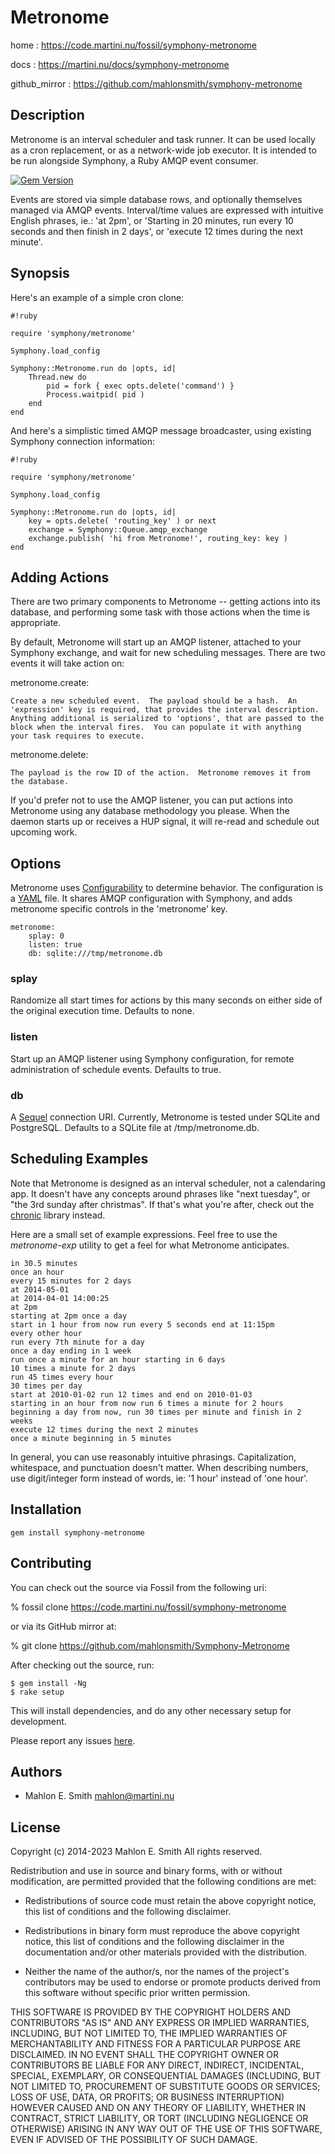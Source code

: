 # Metronome

home
: https://code.martini.nu/fossil/symphony-metronome

docs
: https://martini.nu/docs/symphony-metronome

github_mirror
: https://github.com/mahlonsmith/symphony-metronome



## Description

Metronome is an interval scheduler and task runner.  It can be used locally as a
cron replacement, or as a network-wide job executor.  It is intended to be run
alongside Symphony, a Ruby AMQP event consumer.

[![Gem Version](https://badge.fury.io/rb/symphony-metronome.svg)](https://badge.fury.io/rb/symphony-metronome)

Events are stored via simple database rows, and optionally themselves managed
via AMQP events.  Interval/time values are expressed with intuitive English
phrases, ie.: 'at 2pm', or 'Starting in 20 minutes, run every 10 seconds and
then finish in 2 days', or 'execute 12 times during the next minute'.

## Synopsis

Here's an example of a simple cron clone:

```
#!ruby

require 'symphony/metronome'

Symphony.load_config

Symphony::Metronome.run do |opts, id|
	Thread.new do
		pid = fork { exec opts.delete('command') }
		Process.waitpid( pid )
	end
end
```


And here's a simplistic timed AMQP message broadcaster, using existing Symphony
connection information:

```
#!ruby

require 'symphony/metronome'

Symphony.load_config

Symphony::Metronome.run do |opts, id|
	key = opts.delete( 'routing_key' ) or next
	exchange = Symphony::Queue.amqp_exchange
	exchange.publish( 'hi from Metronome!', routing_key: key )
end
```

## Adding Actions

There are two primary components to Metronome -- getting actions into
its database, and performing some task with those actions when the time
is appropriate.

By default, Metronome will start up an AMQP listener, attached to your
Symphony exchange, and wait for new scheduling messages.  There are two
events it will take action on:

metronome.create:

	Create a new scheduled event.  The payload should be a hash.  An
	'expression' key is required, that provides the interval description.
	Anything additional is serialized to 'options', that are passed to the
	block when the interval fires.  You can populate it with anything
	your task requires to execute.

metronome.delete:

	The payload is the row ID of the action.  Metronome removes it from
	the database.

If you'd prefer not to use the AMQP listener, you can put actions into
Metronome using any database methodology you please.  When the daemon
starts up or receives a HUP signal, it will re-read and schedule out
upcoming work.


## Options

Metronome uses
[Configurability](https://rubygems.org/gems/configurability) to determine
behavior.  The configuration is a [YAML](http://www.yaml.org/) file.  It
shares AMQP configuration with Symphony, and adds metronome specific
controls in the 'metronome' key.

	metronome:
		splay: 0
		listen: true
		db: sqlite:///tmp/metronome.db


### splay

Randomize all start times for actions by this many seconds on either
side of the original execution time.  Defaults to none.

### listen

Start up an AMQP listener using Symphony configuration, for remote
administration of schedule events.  Defaults to true.

### db

A [Sequel](https://rubygems.org/gems/sequel) connection URI.  Currently,
Metronome is tested under SQLite and PostgreSQL.  Defaults to a SQLite
file at /tmp/metronome.db.


## Scheduling Examples

Note that Metronome is designed as an interval scheduler, not a
calendaring app.  It doesn't have any concepts around phrases like "next
tuesday", or "the 3rd sunday after christmas".  If that's what you're
after, check out the [chronic](http://rubygems.org/gems/chronic)
library instead.

Here are a small set of example expressions.  Feel free to use the
*metronome-exp* utility to get a feel for what Metronome anticipates.

```
in 30.5 minutes
once an hour
every 15 minutes for 2 days
at 2014-05-01
at 2014-04-01 14:00:25
at 2pm
starting at 2pm once a day
start in 1 hour from now run every 5 seconds end at 11:15pm
every other hour
run every 7th minute for a day
once a day ending in 1 week
run once a minute for an hour starting in 6 days
10 times a minute for 2 days
run 45 times every hour
30 times per day
start at 2010-01-02 run 12 times and end on 2010-01-03
starting in an hour from now run 6 times a minute for 2 hours
beginning a day from now, run 30 times per minute and finish in 2 weeks
execute 12 times during the next 2 minutes
once a minute beginning in 5 minutes
```

In general, you can use reasonably intuitive phrasings.  Capitalization,
whitespace, and punctuation doesn't matter.  When describing numbers,
use digit/integer form instead of words, ie: '1 hour' instead of 'one
hour'.


## Installation

```
gem install symphony-metronome
```

## Contributing

You can check out the source via Fossil from the following uri:

% fossil clone https://code.martini.nu/fossil/symphony-metronome

or via its GitHub mirror at:

% git clone https://github.com/mahlonsmith/Symphony-Metronome

After checking out the source, run:

    $ gem install -Ng
    $ rake setup

This will install dependencies, and do any other necessary setup for
development.

Please report any issues
[here](https://code.martini.nu/fossil/symphony-metronome/tktnew).


## Authors

- Mahlon E. Smith <mahlon@martini.nu>


## License

Copyright (c) 2014-2023 Mahlon E. Smith
All rights reserved.

Redistribution and use in source and binary forms, with or without
modification, are permitted provided that the following conditions are met:

* Redistributions of source code must retain the above copyright notice,
  this list of conditions and the following disclaimer.

* Redistributions in binary form must reproduce the above copyright notice,
  this list of conditions and the following disclaimer in the documentation
  and/or other materials provided with the distribution.

* Neither the name of the author/s, nor the names of the project's
  contributors may be used to endorse or promote products derived from this
  software without specific prior written permission.

THIS SOFTWARE IS PROVIDED BY THE COPYRIGHT HOLDERS AND CONTRIBUTORS "AS IS"
AND ANY EXPRESS OR IMPLIED WARRANTIES, INCLUDING, BUT NOT LIMITED TO, THE
IMPLIED WARRANTIES OF MERCHANTABILITY AND FITNESS FOR A PARTICULAR PURPOSE ARE
DISCLAIMED. IN NO EVENT SHALL THE COPYRIGHT OWNER OR CONTRIBUTORS BE LIABLE
FOR ANY DIRECT, INDIRECT, INCIDENTAL, SPECIAL, EXEMPLARY, OR CONSEQUENTIAL
DAMAGES (INCLUDING, BUT NOT LIMITED TO, PROCUREMENT OF SUBSTITUTE GOODS OR
SERVICES; LOSS OF USE, DATA, OR PROFITS; OR BUSINESS INTERRUPTION) HOWEVER
CAUSED AND ON ANY THEORY OF LIABILITY, WHETHER IN CONTRACT, STRICT LIABILITY,
OR TORT (INCLUDING NEGLIGENCE OR OTHERWISE) ARISING IN ANY WAY OUT OF THE USE
OF THIS SOFTWARE, EVEN IF ADVISED OF THE POSSIBILITY OF SUCH DAMAGE.

